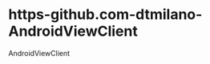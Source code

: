 https-github.com-dtmilano-AndroidViewClient
===========================================

AndroidViewClient

